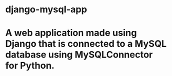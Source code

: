 # django-mysql-app
# A web application made using Django that is connected to a MySQL database using MySQLConnector for Python.
